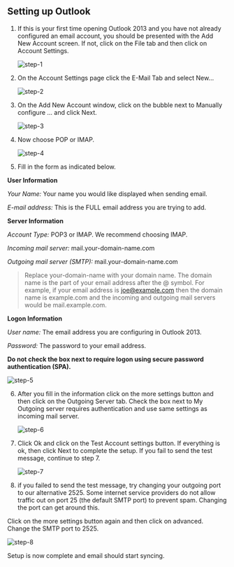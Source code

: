## Setting up Outlook
1. If this is your first time opening Outlook 2013 and you have not already configured an email account, you should be presented with the Add New Account screen. If not, click on the File tab and then click on Account Settings.

	![step-1]

2. On the Account Settings page click the E-Mail Tab and select New...

	![step-2]

3. On the Add New Account window, click on the bubble next to Manually configure ... and click Next.

	![step-3]

4. Now choose POP or IMAP.

	![step-4]

5. Fill in the form as indicated below.

**User Information**

*Your Name:* Your name you would like displayed when sending email. 

<!--This can be your full name, or even a company name if this is a common mailbox like sales or billing.--> 

*E-mail address:* This is the FULL email address you are trying to add.

**Server Information**

*Account Type:* POP3 or IMAP. 
We recommend choosing IMAP.

*Incoming mail server:* mail.your-domain-name.com 

*Outgoing mail server (SMTP):* mail.your-domain-name.com 

> Replace your-domain-name with your domain name. The domain name is the part of your email address after the @ symbol. For example, if your email address is joe@example.com then the domain name is example.com and the incoming and outgoing mail servers would be mail.example.com. 

**Logon Information**

*User name:* The email address you are configuring in Outlook 2013. 

*Password:* The password to your email address.

**Do not check the box next to require logon using secure password authentication (SPA).**

![step-5]

6. After you fill in the information click on the more settings button and then click on the Outgoing Server tab. Check the box next to My Outgoing server requires authentication and use same settings as incoming mail server.

	![step-6]

7. Click Ok and click on the Test Account settings button. If everything is ok, then click Next to complete the setup. If you fail to send the test message, continue to step 7.

	![step-7]

8. if you failed to send the test message, try changing your outgoing port to our alternative 2525. Some internet service providers do not allow traffic out on port 25 (the default SMTP port) to prevent spam. Changing the port can get around this.

Click on the more settings button again and then click on advanced.
Change the SMTP port to 2525.

![step-8]

Setup is now complete and email should start syncing.

[step-1]: https://raw.githubusercontent.com/GearHost/docs/master/Images/email-outlook-step1.png
[step-2]: https://raw.githubusercontent.com/GearHost/docs/master/Images/email-outlook-step2.png
[step-3]: https://raw.githubusercontent.com/GearHost/docs/master/Images/email-outlook-step3.png
[step-4]: https://raw.githubusercontent.com/GearHost/docs/master/Images/email-outlook-step4.png
[step-5]: https://raw.githubusercontent.com/GearHost/docs/master/Images/email-outlook-step5.png
[step-6]: https://raw.githubusercontent.com/GearHost/docs/master/Images/email-outlook-step6.png
[step-7]: https://raw.githubusercontent.com/GearHost/docs/master/Images/email-outlook-step7.png
[step-8]: https://raw.githubusercontent.com/GearHost/docs/master/Images/email-outlook-step8.png